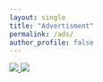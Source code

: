 ```yaml
---
layout: single
title: "Advertisment"
permalink: /ads/
author_profile: false
---
```


<!-- START ADVERTISER: AfB DE from awin.com -->

<a href="https://www.awin1.com/cread.php?s=2494205&v=18272&q=374654&r=642237">
    <img src="https://www.awin1.com/cshow.php?s=2494205&v=18272&q=374654&r=642237" border="0">
</a>

<!-- END ADVERTISER: AfB DE from awin.com -->

<!-- START ADVERTISER: AfB DE from awin.com -->

<a href="https://www.awin1.com/cread.php?s=2489840&v=18272&q=373621&r=642237">
    <img src="https://www.awin1.com/cshow.php?s=2489840&v=18272&q=373621&r=642237" border="0">
</a>

<!-- END ADVERTISER: AfB DE from awin.com -->
